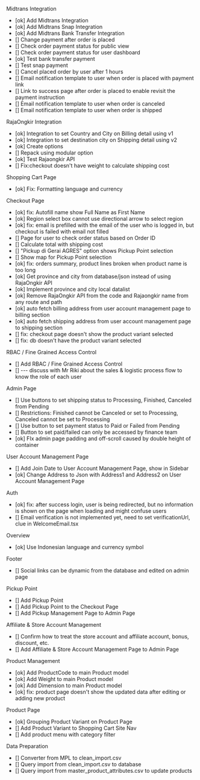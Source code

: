 Midtrans Integration
- [ok] Add Midtrans Integration
- [ok] Add Midtrans Snap Integration
- [ok] Add Midtrans Bank Transfer Integration
- [] Change payment after order is placed
- [] Check order payment status for public view
- [] Check order payment status for user dashboard
- [ok] Test bank transfer payment
- [] Test snap payment
- [] Cancel placed order by user after 1 hours
- [] Email notification template to user when order is placed with payment link
- [] Link to success page after order is placed to enable revisit the payment instruction
- [] Email notification template to user when order is canceled
- [] Email notification template to user when order is shipped

RajaOngkir Integration
- [ok] Integration to set Country and City on Billing detail using v1
- [ok] Integration to set destination city on Shipping detail using v2
- [ok] Create options
- [] Repack using modular option
- [ok] Test Rajaongkir API
- [] Fix:checkout doesn't have weight to calculate shipping cost

Shopping Cart Page
- [ok] Fix: Formatting language and currency

Checkout Page
- [ok] fix: Autofill name show Full Name as First Name
- [ok] Region select box cannot use directional arrow to select region
- [ok] fix: email is prefilled with the email of the user who is logged in, but checkout is failed with email not filled
- [] Page for user to check order status based on Order ID
- [] Calculate total with shipping cost
- [] "Pickup di Gerai AGRES" option shows Pickup Point selection
- [] Show map for Pickup Point selection
- [ok] fix: orders summary, product lines broken when product name is too long
- [ok] Get province and city from database/json instead of using RajaOngkir API
- [ok] Implement province and city local datalist
- [ok] Remove RajaOngkir API from the code and Rajaongkir name from any route and path
- [ok] auto fetch billing address from user account management page to billing section
- [ok] auto fetch shipping address from user account management page to shipping section
- [] fix: checkout page doesn't show the product variant selected
- [] fix: db doesn't have the product variant selected

RBAC / Fine Grained Access Control
- [] Add RBAC / Fine Grained Access Control
- [] --- discuss with Mr Riki about the sales & logistic process flow to know the role of each user

Admin Page
- [] Use buttons to set shipping status to Processing, Finished, Canceled from Pending
- [] Restrictions: Finished cannot be Canceled or set to Processing, Canceled cannot be set to Processing
- [] Use button to set payment status to Paid or Failed from Pending
- [] Button to set paid/failed can only be accessed by finance team
- [ok] FIx admin page padding and off-scroll caused by double height of container

User Account Management Page
- [] Add Join Date to User Account Management Page, show in Sidebar
- [ok] Change Address to Json with Address1 and Address2 on User Account Management Page

Auth
- [ok] fix: after success login, user is being redirected, but no information is shown on the page when loading and might confuse users
- [] Email verification is not implemented yet, need to set verificationUrl, clue in WelcomeEmail.tsx

Overview
- [ok] Use Indonesian language and currency symbol

Footer
- [] Social links can be dynamic from the database and edited on admin page

Pickup Point
- [] Add Pickup Point
- [] Add Pickup Point to the Checkout Page
- [] Add Pickup Management Page to Admin Page

Affiliate & Store Account Management
- [] Confirm how to treat the store account and affiliate account, bonus, discount, etc.
- [] Add Affiliate & Store Account Management Page to Admin Page

Product Management
- [ok] Add ProductCode to main Product model
- [ok] Add Weight to main Product model
- [ok] Add Dimension to main Product model
- [ok] fix: product page doesn't show the updated data after editing or adding new product

Product Page
- [ok] Grouping Product Variant on Product Page
- [] Add Product Variant to Shopping Cart
Site Nav
- [] Add product menu with category filter

Data Preparation
- [] Converter from MPL to clean_import.csv
- [] Query import from clean_import.csv to database
- [] Query import from master_product_attributes.csv to update products